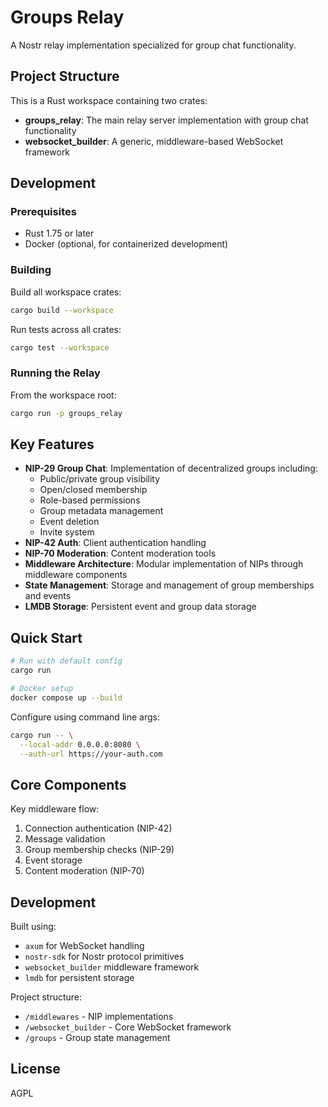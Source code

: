 # Groups Relay

A Nostr relay implementation specialized for group chat functionality.

## Project Structure

This is a Rust workspace containing two crates:

- **groups_relay**: The main relay server implementation with group chat functionality
- **websocket_builder**: A generic, middleware-based WebSocket framework

## Development

### Prerequisites

- Rust 1.75 or later
- Docker (optional, for containerized development)

### Building

Build all workspace crates:
```bash
cargo build --workspace
```

Run tests across all crates:
```bash
cargo test --workspace
```

### Running the Relay

From the workspace root:
```bash
cargo run -p groups_relay
```

## Key Features

- **NIP-29 Group Chat**: Implementation of decentralized groups including:
  - Public/private group visibility
  - Open/closed membership
  - Role-based permissions
  - Group metadata management
  - Event deletion
  - Invite system
- **NIP-42 Auth**: Client authentication handling
- **NIP-70 Moderation**: Content moderation tools
- **Middleware Architecture**: Modular implementation of NIPs through middleware components
- **State Management**: Storage and management of group memberships and events
- **LMDB Storage**: Persistent event and group data storage

## Quick Start

```bash
# Run with default config
cargo run

# Docker setup
docker compose up --build
```

Configure using command line args:
```bash
cargo run -- \
  --local-addr 0.0.0.0:8080 \
  --auth-url https://your-auth.com
```

## Core Components

Key middleware flow:
1. Connection authentication (NIP-42)
2. Message validation
3. Group membership checks (NIP-29)
4. Event storage
5. Content moderation (NIP-70)

## Development

Built using:
- `axum` for WebSocket handling
- `nostr-sdk` for Nostr protocol primitives
- `websocket_builder` middleware framework
- `lmdb` for persistent storage

Project structure:
- `/middlewares` - NIP implementations
- `/websocket_builder` - Core WebSocket framework
- `/groups` - Group state management

## License

AGPL
